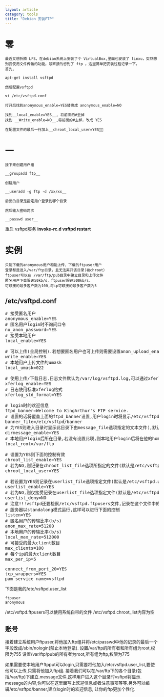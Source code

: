 ```yaml
---
layout: article
category: tools 
title: "Debian 安装FTP"
---
```

# 零
    最近又想折腾 LFS，在debian系统上安装了个 VirtualBox,里面也安装了 linxu，突然想到要使用文件传输的功能，最直接的想到了 ftp ，这里简单把安装过程记录一下。
	首先，

	apt-get install vsftpd

	然后配置vsftpd

	vi /etc/vsftpd.conf

	打开后找到anonymous_enable=YES替换成 anonymous_enable=NO

	找到__local_enable=YES__, 将前面的#去掉
	找到 __Write_enable=NO__,将前面的#去掉，改成 YES

	在配置文件的最后一行加上__chroot_local_user=YES

# 一
	接下来创建用户组

	__groupadd ftp__

	创建用户

	__useradd -g ftp -d /xx/xx__

	后面的目录是指定用户登录到哪个目录

	然后输入密码两次

	__passwd user__
   重启 vsftpd服务
   __invoke-rc.d vsftpd restart__
# 实例

    只能下载的anonymous用户和能上传、下载的ftpuser用户
    登录都是进入/var/ftp目录，且无法离开该目录(被chroot）
    ftpuser可以在 /var/ftp/pub目录中建立目录和上传文件
    匿名用户下载限速50kb/s，ftpuser限速500kb/s。
    可联接的最多客户数为100,每ip可联接的最多客户数为5
## /etc/vsftpd.conf
<pre>
# 接受匿名用户
anonymous_enable=YES
# 匿名用户login时不询问口令
no_anon_password=YES
# 接受本地用户
local_enable=YES

# 可以上传(全局控制).若想要匿名用户也可上传则需要设置anon_upload_enable=YES,若想要匿名用户可以建立目录则需要设置anon_mkdir_write_enable=YES.这里禁止匿名用户上传,所以不设置这两项.
write_enable=YES
# 本地用户上传文件的umask
local_umask=022

# 使用上传/下载日志,日志文件默认为/var/log/vsftpd.log,可以通过xferlog_file选项修改
xferlog_enable=YES
# 日志使用标准xferlog格式
xferlog_std_format=YES

# login时的欢迎信息
ftpd_banner=Welcome to KingArthur's FTP service.
# 设置的话将覆盖上面的ftpd_banner设置,用户login时将显示/etc/vsftpd/banner中的内容
banner_file=/etc/vsftpd/banner
# 为YES则进入目录时显示此目录下由message_file选项指定的文本文件(,默认为.message)的内容
dirmessage_enable=YES
# 本地用户login后所在目录,若没有设置此项,则本地用户login后将在他的home目录(/etc/passwd的第六个字段)中.匿名用户的对应选项是anon_root
local_root=/var/ftp

# 设置为YES则下面的控制有效
chroot_list_enable=YES
# 若为NO,则记录在chroot_list_file选项所指定的文件(默认是/etc/vsftpd.chroot_list)中的用户将被chroot在登录后所在目录中,无法离开.如果为YES,则所记录的用户将不被chroot.这里选择YES.
chroot_local_user=YES

# 若设置为YES则记录在userlist_file选项指定文件(默认是/etc/vsftpd.user_list)中的用户将无法login,并且将检察下面的userlist_deny选项
userlist_enable=YES
# 若为NO,则仅接受记录在userlist_file选项指定文件(默认是/etc/vsftpd.user_list)中的用户的login请求.若为YES则不接受这些用户的请求.
userlist_deny=NO
# 注意!!!vsftpd还要检察/etc/vsftpd.ftpusers文件,记录在这个文件中的用户将无法login!!
# 服务器以standalong模式运行,这样可以进行下面的控制
listen=YES
# 匿名用户的传输比率(b/s)
anon_max_rate=51200
# 本地用户的传输比率(b/s)
local_max_rate=512000
# 可接受的最大client数目
max_clients=100
# 每个ip的最大client数目
max_per_ip=5

connect_from_port_20=YES
tcp_wrappers=YES
pam_service_name=vsftpd
</pre>
下面是我的/etc/vsftpd.user_list

	ftpuser
	anonymous

/etc/vsftpd.ftpusers可以使用系统自带的文件 /etc/vsftpd.chroot_list内容为空

## 账号

接着建立系统用户ftpuser,将他加入ftp组并将/etc/passwd中他的记录的最后一个字段改成/sbin/nologin(禁止本地登录). 设置/var/ftp的所有者和所有组为root,权限为755 设置/var/ftp/pub的所有者为root,所有组为ftp,权限为775

如果需要使本地用户ftpput可以login,只需要将他加入/etc/vsftpd.user_list,要使他可以上传,只需将他加入ftp组. 接着我们可以在/var/ftp下的各个目录(包括/var/ftp)下建立.message文件,这样用户进入这个目录时vsftpd将显示. message的内容,你可以在这里面写上欢迎信息或者注意事项等等.另外可以编辑/etc/vsftpd/banner,建立login时的欢迎信息, 让你的ftp更加个性化.



